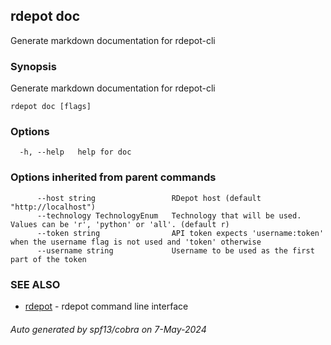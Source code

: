 ## rdepot doc

Generate markdown documentation for rdepot-cli

### Synopsis

Generate markdown documentation for rdepot-cli

```
rdepot doc [flags]
```

### Options

```
  -h, --help   help for doc
```

### Options inherited from parent commands

```
      --host string                 RDepot host (default "http://localhost")
      --technology TechnologyEnum   Technology that will be used. Values can be 'r', 'python' or 'all'. (default r)
      --token string                API token expects 'username:token' when the username flag is not used and 'token' otherwise
      --username string             Username to be used as the first part of the token
```

### SEE ALSO

* [rdepot](rdepot.md)	 - rdepot command line interface

###### Auto generated by spf13/cobra on 7-May-2024
